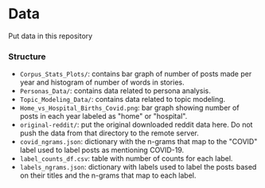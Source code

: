 # Data

Put data in this repository

### Structure

- `Corpus_Stats_Plots/`: contains bar graph of number of posts made per year and histogram of number of words in stories.
- `Personas_Data/`: contains data related to persona analysis.
- `Topic_Modeling_Data/`: contains data related to topic modeling.
- `Home_vs_Hospital_Births_Covid.png`: bar graph showing number of posts in each year labeled as "home" or "hospital".
- `original-reddit/`: put the original downloaded reddit data here. Do not push the data from that directory to the remote server.
- `covid_ngrams.json`: dictionary with the n-grams that map to the "COVID" label used to label posts as mentioning COVID-19.
- `label_counts_df.csv`: table with number of counts for each label.
- `labels_ngrams.json`: dictionary with labels used to label the posts based on their titles and the n-grams that map to each label.
